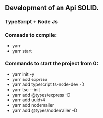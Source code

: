 ## Development of an Api SOLID.
### TypeScript + Node Js  


### Comands to compile:
- yarn 
- yarn start

### Commands to start the project from 0:
- yarn init -y
- yarn add express
- yarn add typescript ts-node-dev -D
- yarn tsc --init
- yarn add @types/express -D
- yarn add uuidv4
- yarn add nodemailer
- yarn add @types/nodemailer -D
